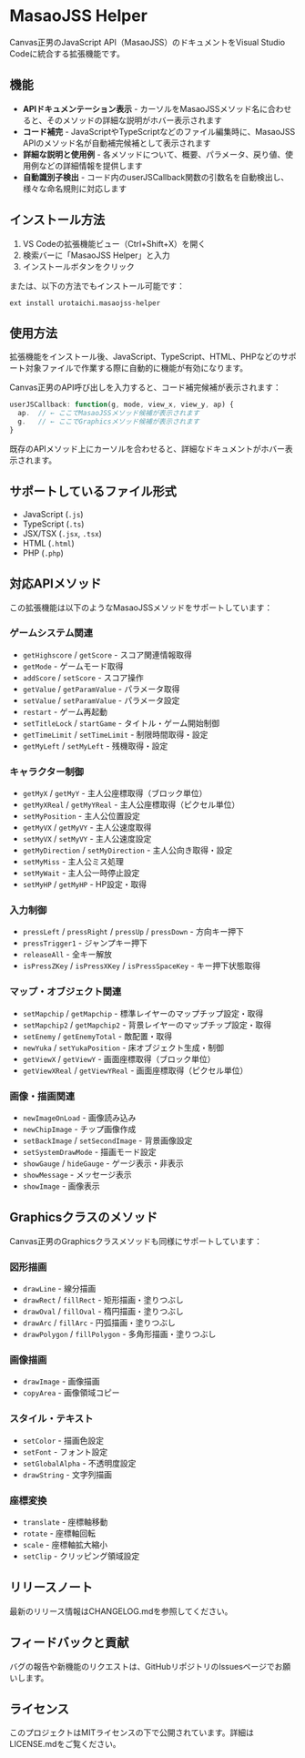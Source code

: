# MasaoJSS Helper

Canvas正男のJavaScript API（MasaoJSS）のドキュメントをVisual Studio Codeに統合する拡張機能です。

## 機能

- **APIドキュメンテーション表示** - カーソルをMasaoJSSメソッド名に合わせると、そのメソッドの詳細な説明がホバー表示されます
- **コード補完** - JavaScriptやTypeScriptなどのファイル編集時に、MasaoJSS APIのメソッド名が自動補完候補として表示されます
- **詳細な説明と使用例** - 各メソッドについて、概要、パラメータ、戻り値、使用例などの詳細情報を提供します
- **自動識別子検出** - コード内のuserJSCallback関数の引数名を自動検出し、様々な命名規則に対応します

## インストール方法

1. VS Codeの拡張機能ビュー（Ctrl+Shift+X）を開く
2. 検索バーに「MasaoJSS Helper」と入力
3. インストールボタンをクリック

または、以下の方法でもインストール可能です：

```
ext install urotaichi.masaojss-helper
```

## 使用方法

拡張機能をインストール後、JavaScript、TypeScript、HTML、PHPなどのサポート対象ファイルで作業する際に自動的に機能が有効になります。

Canvas正男のAPI呼び出しを入力すると、コード補完候補が表示されます：

```javascript
userJSCallback: function(g, mode, view_x, view_y, ap) {
  ap.  // ← ここでMasaoJSSメソッド候補が表示されます
  g.   // ← ここでGraphicsメソッド候補が表示されます
}
```

既存のAPIメソッド上にカーソルを合わせると、詳細なドキュメントがホバー表示されます。

## サポートしているファイル形式

- JavaScript (`.js`)
- TypeScript (`.ts`)
- JSX/TSX (`.jsx`, `.tsx`)
- HTML (`.html`)
- PHP (`.php`)

## 対応APIメソッド

この拡張機能は以下のようなMasaoJSSメソッドをサポートしています：

### ゲームシステム関連
- `getHighscore` / `getScore` - スコア関連情報取得
- `getMode` - ゲームモード取得
- `addScore` / `setScore` - スコア操作
- `getValue` / `getParamValue` - パラメータ取得
- `setValue` / `setParamValue` - パラメータ設定
- `restart` - ゲーム再起動
- `setTitleLock` / `startGame` - タイトル・ゲーム開始制御
- `getTimeLimit` / `setTimeLimit` - 制限時間取得・設定
- `getMyLeft` / `setMyLeft` - 残機取得・設定

### キャラクター制御
- `getMyX` / `getMyY` - 主人公座標取得（ブロック単位）
- `getMyXReal` / `getMyYReal` - 主人公座標取得（ピクセル単位）
- `setMyPosition` - 主人公位置設定
- `getMyVX` / `getMyVY` - 主人公速度取得
- `setMyVX` / `setMyVY` - 主人公速度設定
- `getMyDirection` / `setMyDirection` - 主人公向き取得・設定
- `setMyMiss` - 主人公ミス処理
- `setMyWait` - 主人公一時停止設定
- `setMyHP` / `getMyHP` - HP設定・取得

### 入力制御
- `pressLeft` / `pressRight` / `pressUp` / `pressDown` - 方向キー押下
- `pressTrigger1` - ジャンプキー押下
- `releaseAll` - 全キー解放
- `isPressZKey` / `isPressXKey` / `isPressSpaceKey` - キー押下状態取得

### マップ・オブジェクト関連
- `setMapchip` / `getMapchip` - 標準レイヤーのマップチップ設定・取得
- `setMapchip2` / `getMapchip2` - 背景レイヤーのマップチップ設定・取得
- `setEnemy` / `getEnemyTotal` - 敵配置・取得
- `newYuka` / `setYukaPosition` - 床オブジェクト生成・制御
- `getViewX` / `getViewY` - 画面座標取得（ブロック単位）
- `getViewXReal` / `getViewYReal` - 画面座標取得（ピクセル単位）

### 画像・描画関連
- `newImageOnLoad` - 画像読み込み
- `newChipImage` - チップ画像作成
- `setBackImage` / `setSecondImage` - 背景画像設定
- `setSystemDrawMode` - 描画モード設定
- `showGauge` / `hideGauge` - ゲージ表示・非表示
- `showMessage` - メッセージ表示
- `showImage` - 画像表示

## Graphicsクラスのメソッド

Canvas正男のGraphicsクラスメソッドも同様にサポートしています：

### 図形描画
- `drawLine` - 線分描画
- `drawRect` / `fillRect` - 矩形描画・塗りつぶし
- `drawOval` / `fillOval` - 楕円描画・塗りつぶし
- `drawArc` / `fillArc` - 円弧描画・塗りつぶし
- `drawPolygon` / `fillPolygon` - 多角形描画・塗りつぶし

### 画像描画
- `drawImage` - 画像描画
- `copyArea` - 画像領域コピー

### スタイル・テキスト
- `setColor` - 描画色設定
- `setFont` - フォント設定
- `setGlobalAlpha` - 不透明度設定
- `drawString` - 文字列描画

### 座標変換
- `translate` - 座標軸移動
- `rotate` - 座標軸回転
- `scale` - 座標軸拡大縮小
- `setClip` - クリッピング領域設定

## リリースノート

最新のリリース情報はCHANGELOG.mdを参照してください。

## フィードバックと貢献

バグの報告や新機能のリクエストは、GitHubリポジトリのIssuesページでお願いします。

## ライセンス

このプロジェクトはMITライセンスの下で公開されています。詳細はLICENSE.mdをご覧ください。
